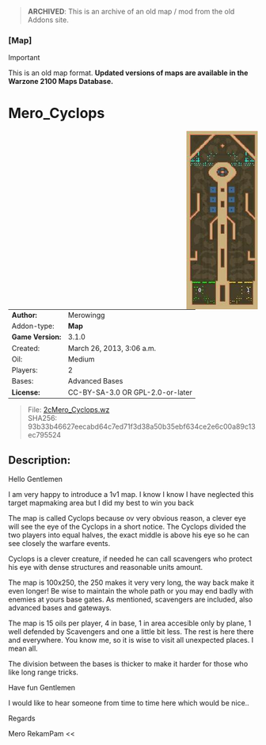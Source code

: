 > **ARCHIVED**: This is an archive of an old map / mod from the old Addons site.

### [Map]

> [!IMPORTANT]
> This is an old map format. **Updated versions of maps are available in the Warzone 2100 Maps Database.**

# Mero_Cyclops

<img src="./preview.jpg" align="right" />

| | |
| - | - |
| __Author:__ | Merowingg |
| Addon-type: | __Map__ |
| __Game Version:__ | 3.1.0 |
| Created: | March 26, 2013, 3:06 a.m. |
| Oil: | Medium |
| Players: | 2 |
| Bases: | Advanced Bases |
| __License:__ | CC-BY-SA-3.0 OR GPL-2.0-or-later |

> File: [2cMero_Cyclops.wz](https://github.com/Warzone2100/old-addons-site/raw/main/assets/54/2cMero_Cyclops.wz)  
> SHA256: 93b33b46627eecabd64c7ed71f3d38a50b35ebf634ce2e6c00a89c13ec795524

## Description:

Hello Gentlemen  

I am very happy to introduce a 1v1 map. I know I know I have neglected this target mapmaking area but I did my best to win you back  

The map is called Cyclops because ov very obvious reason, a clever eye will see the eye of the Cyclops in a short notice. The Cyclops divided the two players into equal halves, the exact middle is above his eye so he can see closely the warfare events.

Cyclops is a clever creature, if needed he can call scavengers who protect his eye with dense structures and reasonable units amount.

The map is 100x250, the 250 makes it very very long, the way back make it even longer! Be wise to maintain the whole path or you may end badly with enemies at yours base gates. As mentioned, scavengers are included, also advanced bases and gateways.

The map is 15 oils per player, 4 in base, 1 in area accesible only by plane, 1 well defended by Scavengers and one a little bit less. The rest is here there and everywhere. You know me, so it is wise to visit all unexpected places. I mean all.

The division between the bases is thicker to make it harder for those who like long range tricks.

Have fun Gentlemen  

I would like to hear someone from time to time here which would be nice..  

Regards

Mero RekamPam <<



